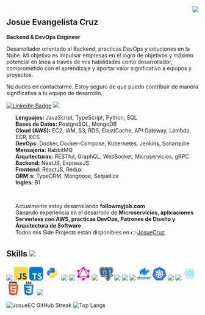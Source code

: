 <img align="right" src="https://media.licdn.com/dms/image/v2/D5616AQFQ3-kGDHQIQQ/profile-displaybackgroundimage-shrink_350_1400/profile-displaybackgroundimage-shrink_350_1400/0/1722437026639?e=1728518400&v=beta&t=ZDkHhipz_iF7pxRBzcHusZQpovX710E52bh6G88NOWY" />

<h2><strong>Josue Evangelista Cruz</strong></h2>
<p><strong>Backend & DevOps Engineer</strong></p>
<p>Desarrollador orientado al Backend, practicas DevOps y soluciones en la Nube. Mi objetivo es impulsar empresas en el logro de objetivos y máximo potencial en línea a través de mis habilidades como desarrollador, comprometido con el aprendizaje y aportar valor significativo a equipos y proyectos.</p>
<p>No dudes en contactarme. Estoy seguro de que puedo contribuir de manera significativa a tu equipo de desarrollo.</p>
<p><a href="https://www.linkedin.com/in/josue-evangelista-cruz-213461264/"><img src="https://img.shields.io/badge/-@JosueEC-0077B5?style=flat-square&amp;labelColor=0077B5&amp;logo=LinkedIn&amp;link=https://www.linkedin.com/in/josue-evangelista-cruz-213461264/" alt="LinkedIn Badge"></a>  <img src="https://img.shields.io/badge/-josueev.cruz@gmail.com-0077B5?style=flat-square&amp;labelColor=0077B5&amp;logo=Gmail&amp; alt="Gmail Badge"></p>
<ul style="list-style:none">
  <li><strong>Lenguajes:</strong> JavaScript, TypeScript, Python, SQL</li>
  <li><strong>Bases de Datos:</strong> PostgreSQL, MongoDB</li>
  <li><strong>Cloud (AWS):</strong> EC2, IAM, S3, RDS, ElastiCache, API Gateway, Lambda, ECR, ECS</li>
  <li><strong>DevOps:</strong> Docker, Docker-Compose, Kubernetes, Jenkins, Sonarqube</li>
  <li><strong>Mensajería:</strong> RabbitMQ</li>
  <li><strong>Arquitecturas:</strong> RESTful, GraphQL, WebSocket, Microservicios, gRPC</li>
  <li><strong>Backend:</strong> NestJS, ExpressJS</li>
  <li><strong>Frontend:</strong> ReactJS, Redux</li>
  <li><strong>ORM´s:</strong> TypeORM, Mongoose, Sequelize</li>
  <li><strong>Ingles:</strong> B1</li>
</ul>
<br>
<!-- <ul style="list-style:none">
  <li>Desarrollo tanto de Arquitecturas Monolíticas como de Microservicios</li>
  <li>Capacidad de definir, levantar y gestionar containers de Docker a traves de Docker-Compose o Kubernetes tanto en arquitecturas Monolíticas como de Microservicios.</li>
  <li>Diseño, desarrollo y mantenimiento de APIs utilizando GraphQL para proporcionar una capa de acceso a datos eficiente y flexible.</li>
  <li>Desarrollo de aplicaciones cloud-native a través de Serverless Framework y NodeJS, contenedores y microservicios, además de la integración con los servicios de la nube de AWS.</li>
  <li>Uso de herramientas y servicios de AWS para implementar soluciones eficientes y rentables.</li>
  <li>Configuración de servicios de almacenamiento en la nube, como bases de datos SQL y NoSQL, almacenamiento de objetos y sistemas de archivos distribuidos.</li>
  <li>Experiencia en integración de servicios externos como Mercado Pago, OpenAI API, WhatsApp Cloud API, etc.</li>
  <li>Experiencia trabajando en equipo utilizando GIT para el versionado de proyectos.</li>
</ul> -->
<!-- <br> -->
<ul style="list-style:none">
  <li>Actualmente estoy desarrollando <strong>followmyjob.com</strong></li>
  <li>Ganando experiencia en el desarrollo de <strong>Microservicios, aplicaciones Serverless con AWS, practicas DevOps, Patrones de Diseño y Arquitectura de Software</strong></li>
  <li>Todos mis Side Projects están disponibles en 👉<a href="https://josue-cruz.vercel.app/">JosueCruz</a>.</li>
</ul>
<h2>Skills <img src = "https://media2.giphy.com/media/QssGEmpkyEOhBCb7e1/giphy.gif?cid=ecf05e47a0n3gi1bfqntqmob8g9aid1oyj2wr3ds3mg700bl&rid=giphy.gif" width = 32px></h2>
<p align="left">
<img width ='36px' style="border-radius: 20%;" src ='https://avatars.githubusercontent.com/u/9950313?s=48&v=4'>
<img width ='36px' style="border-radius: 10%;" src ='https://raw.githubusercontent.com/github/explore/80688e429a7d4ef2fca1e82350fe8e3517d3494d/topics/javascript/javascript.png?size=48'>
<img width ='36px' style="border-radius: 20%;" src ='https://raw.githubusercontent.com/github/explore/80688e429a7d4ef2fca1e82350fe8e3517d3494d/topics/typescript/typescript.png?size=48'>
<img width ='40px' style="border-radius: 20%;" src ='https://raw.githubusercontent.com/github/explore/80688e429a7d4ef2fca1e82350fe8e3517d3494d/topics/python/python.png?size=48'>
<img width ='36px' style="border-radius: 20%;" src ='https://github.com/nestjs.png?size=40'>
<img width ='36px' style="border-radius: 20%;" src ='https://avatars.githubusercontent.com/u/13742415?s=48&v=4'>
<img width ='36px' style="border-radius: 20%;" src ='https://raw.githubusercontent.com/github/explore/e65ef46ef3e7bc457c93622f6a89fe8d3fd131d5/topics/graphql/graphql.png?size=48'>
<img width ='36px' style="border-radius: 20%;" src ='https://github.com/spring-projects.png?size=40'>
<img width ='36px' style="border-radius: 20%;" src ='https://raw.githubusercontent.com/github/explore/80688e429a7d4ef2fca1e82350fe8e3517d3494d/topics/postgresql/postgresql.png?size=48'>
<img width ='36px' style="border-radius: 20%;" src ='https://github.com/mongodb.png?size=40'>
<img width ='36px' style="border-radius: 20%;" src ='https://github.com/hibernate.png?size=40'>
<img width ='36px' style="border-radius: 20%;" src ='https://github.com/typeorm.png?size=40'>
<img width ='36px' style="border-radius: 20%;" src ='https://raw.githubusercontent.com/github/explore/80688e429a7d4ef2fca1e82350fe8e3517d3494d/topics/docker/docker.png?size=48'>
<img width ='36px' style="border-radius: 20%;" src ='https://raw.githubusercontent.com/github/explore/01ea2a586e5da744792d0ccfce2f68b861f29301/topics/kubernetes/kubernetes.png?size=48'>
<img width ='36px' style="border-radius: 20%;" src ='https://github.com/jenkinsci.png?size=40'>
<img width ='36px' style="border-radius: 20%;" src ='https://github.com/aws.png?size=40'>
<img width ='36px' style="border-radius: 20%;" src ='https://raw.githubusercontent.com/github/explore/80688e429a7d4ef2fca1e82350fe8e3517d3494d/topics/react/react.png?size=48'>
<img width ='36px' style="border-radius: 20%;" src ='https://raw.githubusercontent.com/github/explore/80688e429a7d4ef2fca1e82350fe8e3517d3494d/topics/html/html.png?size=48'>
<img width ='36px' style="border-radius: 20%;" src ='https://raw.githubusercontent.com/github/explore/80688e429a7d4ef2fca1e82350fe8e3517d3494d/topics/css/css.png?size=48'>
<img width ='36px' style="border-radius: 20%;" src ='https://github.com/git.png?size=40'>

<!-- <img width ='32px' src ='https://raw.githubusercontent.com/rahulbanerjee26/githubAboutMeGenerator/main/icons/mongodb.svg'> -->
</p>


![JosueEC GitHub Streak](https://github-readme-streak-stats.herokuapp.com/?user=josueec&theme=dark&hide_border=true)
 ![Top Langs](https://github-readme-stats.vercel.app/api/top-langs/?username=josueec&theme=dark&show_icons=true&hide_border=true&layout=compact)
